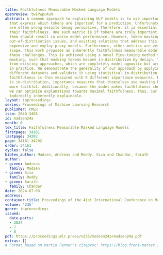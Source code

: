 ```yaml
---
title: Faithfulness Measurable Masked Language Models
openreview: tw1PwpuAuN
abstract: A common approach to explaining NLP models is to use importance measures
  that express which tokens are important for a prediction. Unfortunately, such explanations
  are often wrong despite being persuasive. Therefore, it is essential to measure
  their faithfulness. One such metric is if tokens are truly important, then masking
  them should result in worse model performance. However, token masking introduces
  out-of-distribution issues, and existing solutions that address this are computationally
  expensive and employ proxy models. Furthermore, other metrics are very limited in
  scope. This work proposes an inherently faithfulness measurable model that addresses
  these challenges. This is achieved using a novel fine-tuning method that incorporates
  masking, such that masking tokens become in-distribution by design. This differs
  from existing approaches, which are completely model-agnostic but are inapplicable
  in practice. We demonstrate the generality of our approach by applying it to 16
  different datasets and validate it using statistical in-distribution tests. The
  faithfulness is then measured with 9 different importance measures. Because masking
  is in-distribution, importance measures that themselves use masking become consistently
  more faithful. Additionally, because the model makes faithfulness cheap to measure,
  we can optimize explanations towards maximal faithfulness; thus, our model becomes
  indirectly inherently explainable.
layout: inproceedings
series: Proceedings of Machine Learning Research
publisher: PMLR
issn: 2640-3498
id: madsen24a
month: 0
tex_title: Faithfulness Measurable Masked Language Models
firstpage: 34161
lastpage: 34202
page: 34161-34202
order: 34161
cycles: false
bibtex_author: Madsen, Andreas and Reddy, Siva and Chandar, Sarath
author:
- given: Andreas
  family: Madsen
- given: Siva
  family: Reddy
- given: Sarath
  family: Chandar
date: 2024-07-08
address:
container-title: Proceedings of the 41st International Conference on Machine Learning
volume: '235'
genre: inproceedings
issued:
  date-parts:
  - 2024
  - 7
  - 8
pdf: https://proceedings.mlr.press/v235/madsen24a/madsen24a.pdf
extras: []
# Format based on Martin Fenner's citeproc: https://blog.front-matter.io/posts/citeproc-yaml-for-bibliographies/
---
```

